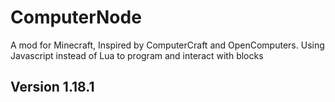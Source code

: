 # ComputerNode
A mod for Minecraft, Inspired by ComputerCraft and OpenComputers. Using Javascript instead of Lua to program and interact with blocks

## Version 1.18.1
